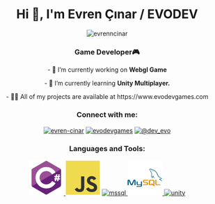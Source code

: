 <h1 align="center">Hi 👋, I'm Evren Çınar / EVODEV</h1>
<p align="center"> <img src="https://komarev.com/ghpvc/?username=evrenncinar&label=Profile%20views&color=0e75b6&style=flat" alt="evrenncinar" /> </p>
<h3 align="center">Game Developer🎮</h3>

<p align="center">- 🔭 I’m currently working on <b>Webgl Game</b></p>
<p align="center">- 🌱 I’m currently learning <b>Unity Multiplayer.</b></p>
<p align="center">- 👨‍💻 All of my projects are available at https://www.evodevgames.com</p>

<h3 align="center">Connect with me:</h3>
<p align="center">
<a href="https://linkedin.com/in/evren-cinar" target="blank"><img align="center" src="https://raw.githubusercontent.com/rahuldkjain/github-profile-readme-generator/master/src/images/icons/Social/linked-in-alt.svg" alt="evren-cinar" height="60" width="80" /></a>
<a href="https://instagram.com/evodevgames" target="blank"><img align="center" src="https://raw.githubusercontent.com/rahuldkjain/github-profile-readme-generator/master/src/images/icons/Social/instagram.svg" alt="evodevgames" height="60" width="80" /></a>
<a href="https://www.youtube.com/@dev_evo" target="blank"><img align="center" src="https://raw.githubusercontent.com/rahuldkjain/github-profile-readme-generator/master/src/images/icons/Social/youtube.svg" alt="@dev_evo" height="60" width="80" /></a>
</p>

<h3 align="center">Languages and Tools:</h3>
<p align="center"> 
<a href="https://www.w3schools.com/cs/" target="_blank" rel="noreferrer"> <img src="https://raw.githubusercontent.com/devicons/devicon/master/icons/csharp/csharp-original.svg" alt="csharp" width="80" height="80"/> </a>
<a href="https://developer.mozilla.org/en-US/docs/Web/JavaScript" target="_blank" rel="noreferrer"> <img src="https://raw.githubusercontent.com/devicons/devicon/master/icons/javascript/javascript-original.svg" alt="javascript" width="80" height="80"/></a>
<a href="https://www.microsoft.com/en-us/sql-server" target="_blank" rel="noreferrer"> <img src="https://www.svgrepo.com/show/303229/microsoft-sql-server-logo.svg" alt="mssql" width="80" height="80"/> </a> 
<a href="https://www.mysql.com/" target="_blank" rel="noreferrer"> <img src="https://raw.githubusercontent.com/devicons/devicon/master/icons/mysql/mysql-original-wordmark.svg" alt="mysql" width="80" height="80"/> </a> 
<a href="https://unity.com/" target="_blank" rel="noreferrer"> <img src="https://camo.githubusercontent.com/62c8bf85525d017f0be9c911102a0bbcc1db510d4bbe6a2daedb915716e75357/68747470733a2f2f692e726564642e69742f747533677436797366787137312e706e67" alt="unity" width="80" height="80"/> </a> 
</p>
